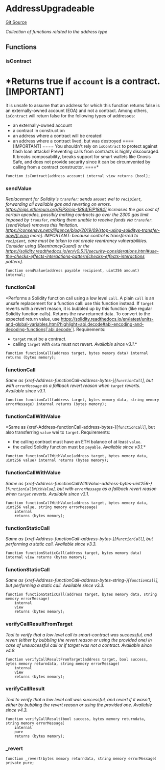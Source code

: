 # AddressUpgradeable
[Git Source](https://github.com/thrackle-io/Tron/blob/afc52571532b132ea1dea91ad1d1f1af07381e8a/src/helpers/AddressUpgradeable.sol)

*Collection of functions related to the address type*


## Functions
### isContract

*Returns true if `account` is a contract.
[IMPORTANT]
====
It is unsafe to assume that an address for which this function returns
false is an externally-owned account (EOA) and not a contract.
Among others, `isContract` will return false for the following
types of addresses:
- an externally-owned account
- a contract in construction
- an address where a contract will be created
- an address where a contract lived, but was destroyed
====
[IMPORTANT]
====
You shouldn't rely on `isContract` to protect against flash loan attacks!
Preventing calls from contracts is highly discouraged. It breaks composability, breaks support for smart wallets
like Gnosis Safe, and does not provide security since it can be circumvented by calling from a contract
constructor.
====*


```solidity
function isContract(address account) internal view returns (bool);
```

### sendValue

*Replacement for Solidity's `transfer`: sends `amount` wei to
`recipient`, forwarding all available gas and reverting on errors.
https://eips.ethereum.org/EIPS/eip-1884[EIP1884] increases the gas cost
of certain opcodes, possibly making contracts go over the 2300 gas limit
imposed by `transfer`, making them unable to receive funds via
`transfer`. {sendValue} removes this limitation.
https://consensys.net/diligence/blog/2019/09/stop-using-soliditys-transfer-now/[Learn more].
IMPORTANT: because control is transferred to `recipient`, care must be
taken to not create reentrancy vulnerabilities. Consider using
{ReentrancyGuard} or the
https://solidity.readthedocs.io/en/v0.5.11/security-considerations.html#use-the-checks-effects-interactions-pattern[checks-effects-interactions pattern].*


```solidity
function sendValue(address payable recipient, uint256 amount) internal;
```

### functionCall

*Performs a Solidity function call using a low level `call`. A
plain `call` is an unsafe replacement for a function call: use this
function instead.
If `target` reverts with a revert reason, it is bubbled up by this
function (like regular Solidity function calls).
Returns the raw returned data. To convert to the expected return value,
use https://solidity.readthedocs.io/en/latest/units-and-global-variables.html?highlight=abi.decode#abi-encoding-and-decoding-functions[`abi.decode`].
Requirements:
- `target` must be a contract.
- calling `target` with `data` must not revert.
_Available since v3.1._*


```solidity
function functionCall(address target, bytes memory data) internal returns (bytes memory);
```

### functionCall

*Same as {xref-Address-functionCall-address-bytes-}[`functionCall`], but with
`errorMessage` as a fallback revert reason when `target` reverts.
_Available since v3.1._*


```solidity
function functionCall(address target, bytes memory data, string memory errorMessage) internal returns (bytes memory);
```

### functionCallWithValue

*Same as {xref-Address-functionCall-address-bytes-}[`functionCall`],
but also transferring `value` wei to `target`.
Requirements:
- the calling contract must have an ETH balance of at least `value`.
- the called Solidity function must be `payable`.
_Available since v3.1._*


```solidity
function functionCallWithValue(address target, bytes memory data, uint256 value) internal returns (bytes memory);
```

### functionCallWithValue

*Same as {xref-Address-functionCallWithValue-address-bytes-uint256-}[`functionCallWithValue`], but
with `errorMessage` as a fallback revert reason when `target` reverts.
_Available since v3.1._*


```solidity
function functionCallWithValue(address target, bytes memory data, uint256 value, string memory errorMessage)
    internal
    returns (bytes memory);
```

### functionStaticCall

*Same as {xref-Address-functionCall-address-bytes-}[`functionCall`],
but performing a static call.
_Available since v3.3._*


```solidity
function functionStaticCall(address target, bytes memory data) internal view returns (bytes memory);
```

### functionStaticCall

*Same as {xref-Address-functionCall-address-bytes-string-}[`functionCall`],
but performing a static call.
_Available since v3.3._*


```solidity
function functionStaticCall(address target, bytes memory data, string memory errorMessage)
    internal
    view
    returns (bytes memory);
```

### verifyCallResultFromTarget

*Tool to verify that a low level call to smart-contract was successful, and revert (either by bubbling
the revert reason or using the provided one) in case of unsuccessful call or if target was not a contract.
_Available since v4.8._*


```solidity
function verifyCallResultFromTarget(address target, bool success, bytes memory returndata, string memory errorMessage)
    internal
    view
    returns (bytes memory);
```

### verifyCallResult

*Tool to verify that a low level call was successful, and revert if it wasn't, either by bubbling the
revert reason or using the provided one.
_Available since v4.3._*


```solidity
function verifyCallResult(bool success, bytes memory returndata, string memory errorMessage)
    internal
    pure
    returns (bytes memory);
```

### _revert


```solidity
function _revert(bytes memory returndata, string memory errorMessage) private pure;
```

